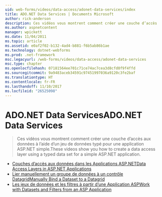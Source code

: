 ```yaml
---
uid: web-forms/videos/data-access/adonet-data-services/index
title: ADO.NET Data Services | Documents Microsoft
author: rick-anderson
description: Ces vidéos vous montrent comment créer une couche d’accès aux données à l’aide d’un jeu de données typé pour une application ASP.NET simple.
ms.author: aspnetcontent
manager: wpickett
ms.date: 11/04/2011
ms.topic: article
ms.assetid: e0af2f02-b132-4ad4-b881-f6b5ab86b1ae
ms.technology: dotnet-webforms
ms.prod: .net-framework
msc.legacyurl: /web-forms/videos/data-access/adonet-data-services
msc.type: chapter
ms.openlocfilehash: 07181564ee701c71ce74ac7cea3d8cfd0f9f4ffd
ms.sourcegitcommit: 9a9483aceb34591c97451997036a9120c3fe2baf
ms.translationtype: HT
ms.contentlocale: fr-FR
ms.lasthandoff: 11/10/2017
ms.locfileid: "26525098"
---
```

<a name="adonet-data-services"></a><span data-ttu-id="5f5e3-103">ADO.NET Data Services</span><span class="sxs-lookup"><span data-stu-id="5f5e3-103">ADO.NET Data Services</span></span>
====================
> <span data-ttu-id="5f5e3-104">Ces vidéos vous montrent comment créer une couche d’accès aux données à l’aide d’un jeu de données typé pour une application ASP.NET simple.</span><span class="sxs-lookup"><span data-stu-id="5f5e3-104">These videos show you how to create a data access layer using a typed data set for a simple ASP.NET application.</span></span>


- [<span data-ttu-id="5f5e3-105">Couches d’accès aux données dans les Applications ASP.NET</span><span class="sxs-lookup"><span data-stu-id="5f5e3-105">Data Access Layers in ASP.NET Applications</span></span>](data-access-layers-in-aspnet-applications.md)
- [<span data-ttu-id="5f5e3-106">Lier manuellement un groupe de données à un contrôle Datagrid</span><span class="sxs-lookup"><span data-stu-id="5f5e3-106">Manually Bind a Dataset to a Datagrid</span></span>](how-to-manually-bind-a-dataset-to-a-datagrid.md)
- [<span data-ttu-id="5f5e3-107">Les jeux de données et les filtres à partir d’une Application ASP</span><span class="sxs-lookup"><span data-stu-id="5f5e3-107">Work with Datasets and Filters from an ASP Application</span></span>](how-to-work-with-datasets-and-filters-from-an-asp-application.md)
